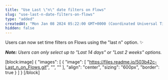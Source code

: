 ```yaml
---
title: "Use Last \"n\" date filters on Flows"
slug: "use-last-n-date-filters-on-flows"
type: "added"
createdAt: "Mon Jan 08 2024 05:22:00 GMT+0000 (Coordinated Universal Time)"
hidden: false
---
```

Users can now set time filters on Flows using the "last n" option. :sparkles:

_**Note:** Users can only select up to "Last 14 days" or "Last 2 weeks" options._

[block:image]
{
  "images": [
    {
      "image": [
        "https://files.readme.io/503b42c-Last_n_on_Flows.gif",
        "",
        ""
      ],
      "align": "center",
      "sizing": "600px",
      "border": true
    }
  ]
}
[/block]